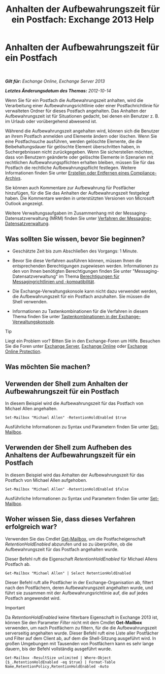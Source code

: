 ﻿---
title: 'Anhalten der Aufbewahrungszeit für ein Postfach: Exchange 2013 Help'
TOCTitle: Anhalten der Aufbewahrungszeit für ein Postfach
ms:assetid: 2baac4a7-3402-4142-bfb3-1649a950e677
ms:mtpsurl: https://technet.microsoft.com/de-de/library/Dd335168(v=EXCHG.150)
ms:contentKeyID: 50475390
ms.date: 04/24/2018
mtps_version: v=EXCHG.150
ms.translationtype: HT
---

# Anhalten der Aufbewahrungszeit für ein Postfach

 

_**Gilt für:** Exchange Online, Exchange Server 2013_

_**Letztes Änderungsdatum des Themas:** 2012-10-14_

Wenn Sie für ein Postfach die Aufbewahrungszeit anhalten, wird die Verarbeitung einer Aufbewahrungsrichtlinie oder einer Postfachrichtlinie für verwalteten Ordner für dieses Postfach angehalten. Das Anhalten der Aufbewahrungszeit ist für Situationen gedacht, bei denen ein Benutzer z. B. im Urlaub oder vorübergehend abwesend ist.

Während die Aufbewahrungszeit angehalten wird, können sich die Benutzer an ihrem Postfach anmelden und Elemente ändern oder löschen. Wenn Sie eine Postfachsuche ausführen, werden gelöschte Elemente, die die Beibehaltungsdauer für gelöschte Element überschritten haben, in Suchergebnissen nicht zurückgegeben. Wenn Sie sicherstellen möchten, dass von Benutzern geänderte oder gelöschte Elemente in Szenarien mit rechtlichen Aufbewahrungspflichten erhalten bleiben, müssen Sie für das Postfach die rechtliche Aufbewahrungspflicht festlegen. Weitere Informationen finden Sie unter [Erstellen oder Entfernen eines Compliance-Archivs](create-or-remove-an-in-place-hold-exchange-2013-help.md).

Sie können auch Kommentare zur Aufbewahrung für Postfächer hinzufügen, für die Sie das Anhalten der Aufbewahrungszeit festgelegt haben. Die Kommentare werden in unterstützten Versionen von Microsoft Outlook angezeigt.

Weitere Verwaltungsaufgaben im Zusammenhang mit der Messaging-Datensatzverwaltung (MRM) finden Sie unter [Verfahren der Messaging-Datensatzverwaltung](messaging-records-management-procedures-exchange-2013-help.md).

## Was sollten Sie wissen, bevor Sie beginnen?

  - Geschätzte Zeit bis zum Abschließen des Vorgangs: 1 Minute.

  - Bevor Sie diese Verfahren ausführen können, müssen Ihnen die entsprechenden Berechtigungen zugewiesen werden. Informationen zu den von Ihnen benötigten Berechtigungen finden Sie unter "Messaging-Datensatzverwaltung" im Thema [Berechtigungen für Messagingrichtlinien und -kompatibilität](messaging-policy-and-compliance-permissions-exchange-2013-help.md).

  - Die Exchange-Verwaltungskonsole kann nicht dazu verwendet werden, die Aufbewahrungszeit für ein Postfach anzuhalten. Sie müssen die Shell verwenden.

  - Informationen zu Tastenkombinationen für die Verfahren in diesem Thema finden Sie unter [Tastenkombinationen in der Exchange-Verwaltungskonsole](keyboard-shortcuts-in-the-exchange-admin-center-exchange-online-protection-help.md).


> [!TIP]
> Liegt ein Problem vor? Bitten Sie in den Exchange-Foren um Hilfe. Besuchen Sie die Foren unter <A href="https://go.microsoft.com/fwlink/p/?linkid=60612">Exchange Server</A>, <A href="https://go.microsoft.com/fwlink/p/?linkid=267542">Exchange Online</A> oder <A href="https://go.microsoft.com/fwlink/p/?linkid=285351">Exchange Online Protection</A>.



## Was möchten Sie machen?

## Verwenden der Shell zum Anhalten der Aufbewahrungszeit für ein Postfach

In diesem Beispiel wird die Aufbewahrungszeit für das Postfach von Michael Allen angehalten.

    Set-Mailbox "Michael Allen" -RetentionHoldEnabled $true

Ausführliche Informationen zu Syntax und Parametern finden Sie unter [Set-Mailbox](https://technet.microsoft.com/de-de/library/bb123981\(v=exchg.150\)).

## Verwenden der Shell zum Aufheben des Anhaltens der Aufbewahrungszeit für ein Postfach

In diesem Beispiel wird das Anhalten der Aufbewahrungszeit für das Postfach von Michael Allen aufgehoben.

    Set-Mailbox "Michael Allen" -RetentionHoldEnabled $false

Ausführliche Informationen zu Syntax und Parametern finden Sie unter [Set-Mailbox](https://technet.microsoft.com/de-de/library/bb123981\(v=exchg.150\)).

## Woher wissen Sie, dass dieses Verfahren erfolgreich war?

Verwenden Sie das Cmdlet [Get-Mailbox](https://technet.microsoft.com/de-de/library/bb123685\(v=exchg.150\)), um die Postfacheigenschaft *RetentionHoldEnabled* abzurufen und so zu überprüfen, ob die Aufbewahrungszeit für das Postfach angehalten wurde.

Dieser Befehl ruft die Eigenschaft *RetentionHoldEnabled* für Michael Allens Postfach ab.

    Get-Mailbox "Michael Allen" | Select RetentionHoldEnabled

Dieser Befehl ruft alle Postfächer in der Exchange-Organisation ab, filtert nach den Postfächern, deren Aufbewahrungszeit angehalten wurde, und führt sie zusammen mit der Aufbewahrungsrichtlinie auf, die auf jedes Postfach angewendet wird.


> [!IMPORTANT]
> Da <EM>RetentionHoldEnabled</EM> keine filterbare Eigenschaft in Exchange 2013 ist, können Sie den Parameter <EM>Filter</EM> nicht mit dem Cmdlet <STRONG>Get-Mailbox</STRONG> verwenden, um nach Postfächern zu filtern, für die die Aufbewahrungszeit serverseitig angehalten wurde. Dieser Befehl ruft eine Liste aller Postfächer und Filter auf dem Client ab, auf dem die Shell-Sitzung ausgeführt wird. In großen Umgebungen mit Tausenden von Postfächern kann es sehr lange dauern, bis der Befehl vollständig ausgeführt wurde.



    Get-Mailbox -ResultSize unlimited | Where-Object {$_.RetentionHoldEnabled -eq $true} | Format-Table Name,RetentionPolicy,RetentionHoldEnabled -Auto


